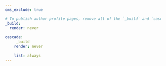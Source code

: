 ```yaml
---
cms_exclude: true

# To publish author profile pages, remove all of the `_build` and `cascade` settings below.
_build:
  render: never
  
cascade:
     _build
    render: never
    
    list: always
---
```

